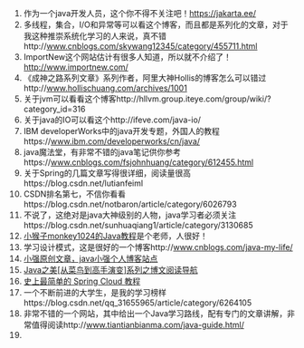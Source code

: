 1. 作为一个java开发人员，这个你不得不关注吧！https://jakarta.ee/
2. 多线程，集合，I/O和异常等可以看这个博客，而且都是系列化的文章，对于我这种推崇系统化学习的人来说，真不错http://www.cnblogs.com/skywang12345/category/455711.html
3. ImportNew这个网站估计有很多人知道，所以就不介绍了！http://www.importnew.com/
4. 《成神之路系列文章》系列作者，阿里大神Hollis的博客怎么可以错过http://www.hollischuang.com/archives/1001
5. 关于jvm可以看看这个博客http://hllvm.group.iteye.com/group/wiki/?category_id=316
6. 关于java的IO可以看这个http://ifeve.com/java-io/
7. IBM developerWorks中的java开发专题，外国人的教程https://www.ibm.com/developerworks/cn/java/
8. java魔法堂，有非常不错的java笔记供你参考https://www.cnblogs.com/fsjohnhuang/category/612455.html
9. 关于Spring的几篇文章写得很详细，阅读量很高https://blog.csdn.net/lutianfeiml
10. CSDN排名第七，不信你看看https://blog.csdn.net/notbaron/article/category/6026793
11. 不说了，这绝对是java大神级别的人物，java学习者必须关注https://blog.csdn.net/sunhuaqiang1/article/category/3130685
12. [小猴子monkey1024的Java教程](http://www.monkey1024.com/)是个老师，人很好！
13. 学习设计模式，这是很好的一个博客http://www.cnblogs.com/java-my-life/
14. [小强原创文章，java小强个人博客站点](http://www.javacui.com/sort/Theory) 
15. [Java之美[从菜鸟到高手演变]系列之博文阅读导航](https://blog.csdn.net/zhangerqing/article/details/8245560)
16. [史上最简单的 Spring Cloud 教程](https://blog.csdn.net/column/details/15197.html)
17. 一个不断前进的大学生，是我的学习榜样https://blog.csdn.net/qq_31655965/article/category/6264105
18. 非常不错的一个网站，其中给出一个Java学习路线，配有专门的文章讲解，非常值得阅读http://www.tiantianbianma.com/java-guide.html/
19. 


